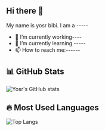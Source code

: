 ## Hi there :wave:
My name is yosr bibi. I am a -----

- :telescope: I’m currently working----
- :seedling: I’m currently learning -----
-  :mailbox: How to reach me:------
   
## :bar_chart: GitHub Stats
![Yosr's GitHub stats](https://github-readme-stats.vercel.app/api?username=yosr1611&show_icons=true&theme=radical)


## :fire: Most Used Languages
![Top Langs](https://github-readme-stats.vercel.app/api/top-langs/?username=yosr1611&layout=compact&theme=radical)

<!--
**yosr1611/yosr1611** is a :sparkles: _special_ :sparkles: repository because its `README.md` (this file) appears on your GitHub profile.

Here are some ideas to get you started:

- :telescope: I’m currently working on ...
- :seedling: I’m currently learning ...
- :people_with_bunny_ears_partying: I’m looking to collaborate on ...
- :thinking: I’m looking for help with ...
- :speech_balloon: Ask me about ...
- :mailbox: How to reach me: ...
- :smile: Pronouns: ...
- :zap: Fun fact: ...
-->
